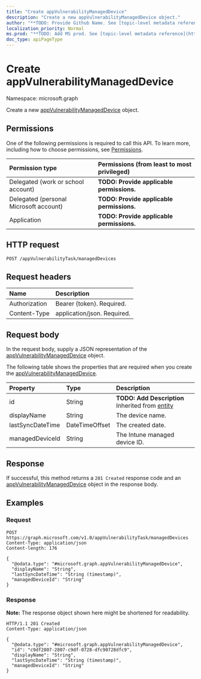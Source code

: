 ```yaml
---
title: "Create appVulnerabilityManagedDevice"
description: "Create a new appVulnerabilityManagedDevice object."
author: "**TODO: Provide Github Name. See [topic-level metadata reference](https://msgo.azurewebsites.net/add/document/guidelines/metadata.html#topic-level-metadata)**"
localization_priority: Normal
ms.prod: "**TODO: Add MS prod. See [topic-level metadata reference](https://msgo.azurewebsites.net/add/document/guidelines/metadata.html#topic-level-metadata)**"
doc_type: apiPageType
---
```


# Create appVulnerabilityManagedDevice
Namespace: microsoft.graph



Create a new [appVulnerabilityManagedDevice](../resources/appvulnerabilitymanageddevice.md) object.

## Permissions
One of the following permissions is required to call this API. To learn more, including how to choose permissions, see [Permissions](/graph/permissions-reference).

|Permission type|Permissions (from least to most privileged)|
|:---|:---|
|Delegated (work or school account)|**TODO: Provide applicable permissions.**|
|Delegated (personal Microsoft account)|**TODO: Provide applicable permissions.**|
|Application|**TODO: Provide applicable permissions.**|

## HTTP request

<!-- {
  "blockType": "ignored"
}
-->
``` http
POST /appVulnerabilityTask/managedDevices
```

## Request headers
|Name|Description|
|:---|:---|
|Authorization|Bearer {token}. Required.|
|Content-Type|application/json. Required.|

## Request body
In the request body, supply a JSON representation of the [appVulnerabilityManagedDevice](../resources/appvulnerabilitymanageddevice.md) object.

The following table shows the properties that are required when you create the [appVulnerabilityManagedDevice](../resources/appvulnerabilitymanageddevice.md).

|Property|Type|Description|
|:---|:---|:---|
|id|String|**TODO: Add Description** Inherited from [entity](../resources/entity.md)|
|displayName|String|The device name.|
|lastSyncDateTime|DateTimeOffset|The created date.|
|managedDeviceId|String|The Intune managed device ID.|



## Response

If successful, this method returns a `201 Created` response code and an [appVulnerabilityManagedDevice](../resources/appvulnerabilitymanageddevice.md) object in the response body.

## Examples

### Request
<!-- {
  "blockType": "request",
  "name": "create_appvulnerabilitymanageddevice_from_"
}
-->
``` http
POST https://graph.microsoft.com/v1.0/appVulnerabilityTask/managedDevices
Content-Type: application/json
Content-length: 176

{
  "@odata.type": "#microsoft.graph.appVulnerabilityManagedDevice",
  "displayName": "String",
  "lastSyncDateTime": "String (timestamp)",
  "managedDeviceId": "String"
}
```


### Response
**Note:** The response object shown here might be shortened for readability.
<!-- {
  "blockType": "response",
  "truncated": true,
  "@odata.type": "microsoft.graph.appVulnerabilityManagedDevice"
}
-->
``` http
HTTP/1.1 201 Created
Content-Type: application/json

{
  "@odata.type": "#microsoft.graph.appVulnerabilityManagedDevice",
  "id": "c9df2807-2807-c9df-0728-dfc90728dfc9",
  "displayName": "String",
  "lastSyncDateTime": "String (timestamp)",
  "managedDeviceId": "String"
}
```

